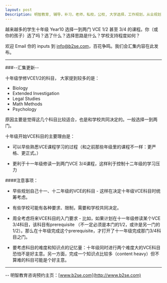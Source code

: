 ```yaml
---
layout: post
Description: 明智教育, 辅导，补习，老师，私校，公校, 大学选择，工作规划，从业规划， VCE, VCE课程选择, Select VCE Subjects, Doing what VCE subjects in Year 10, Y10, Universities Selection, Career Education, Career Advisors, Guidance, Private Schools, Selective Schools, Writing tutoring, Interviews tutoring, Resume Writing 
---
```




越来越多的学生十年级 Year10 选择一到两门 VCE 1/2 甚至 3/4 的课程。你（或你的孩子）选了吗？选了什么？选择思路是什么？学校支持程度如何？

欢迎 Email 你的 inputs 到 info@b2se.com，百花争鸣。我们会汇集内容在此发布。

-----------------

###--汇集更新--


十年级学修VCE1/2的科目， 大家提到较多的是：

- Biology
- Extended Investigation
- Legal Studies
- Math Methods 
- Psychology

原因主要是觉得这几个科目比较适合，也是和学校共同决定的。一般选择一到两门。

十年级开始VCE科目的主要理由是：

- 可以早些熟悉VCE课程学习的过程（和之前那些年级里的课程不一样：更严格、更正式。）

- 更利于十一年级修读一到两门VCE 3/4课程，这样利于控制十二年级的学习压力

####注意事项：

- 早些规划自己十一、十二年级的VCE的科目 - 这样在决定十年级VCE科目时统筹考虑。

- 有些学校可能有各种要求、限制，需要和学校共同决定。

- 周全考虑将来VCE科目的入门要求 - 比如，如果计划在十一年级修读某个VCE 3/4科目，该科目有prerequisite （不一定必须是本门的1/2，或许是另一门的1/2）。那么在十年级完成这个prerequisite，才打开了十一年级完成那门3/4科目之门。

- 要考虑科目的难度和知识点的记忆量：十年级同时进行两个难度大的VCE科目恐怕不是好主意。另一方面，完成一个知识点比较多（content heavy）但不算难的科目可能是个好主意。



	
--------
-- 明智教育咨询预约主页：[www.b2se.com](http://www.b2se.com)

